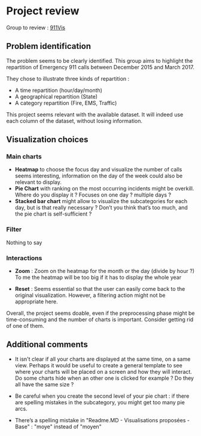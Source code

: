 # Project review

Group to review : [911Vis](https://github.com/RenonDis/911Vis)

## Problem identification

The problem seems to be clearly identified. This group aims to highlight the repartition of Emergency 911 calls between December 2015 and March 2017.

They chose to illustrate three kinds of repartition :
- A time repartition (hour/day/month) 
- A geographical repartition (State)
- A category repartition (Fire, EMS, Traffic)

This project seems relevant with the available dataset. It will indeed use each column of the dataset, without losing information.
 
## Visualization choices

### Main charts

- __Heatmap__ to choose the focus day and visualize the number of calls seems interesting, information on the day of the week could also be relevant to display. 
- __Pie Chart__ with ranking on the most occurring incidents might be overkill. Where do you display it ? Focuses on one day ? multiple days ? 
- __Stacked bar chart__ might allow to visualize the subcategories for each day, but is that really necessary ? Don’t you think that’s too much, and the pie chart is self-sufficient ?

### Filter

Nothing to say

### Interactions

- __Zoom__ : Zoom on the heatmap for the month or the day (divide by hour ?) 
	To me the heatmap will be too big if it has to display the whole year

- __Reset__ : Seems essential so that the user can easily come back to the original visualization. However, a filtering action might not be appropriate here.

Overall, the project seems doable, even if the preprocessing phase might be time-consuming and the number of charts is important. Consider getting rid of one of them.

## Additional comments

- It isn't clear if all your charts are displayed at the same time, on a same view. Perhaps it would be useful to create a general template to see where your charts will be placed on a screen and how they will interact. Do some charts hide when an other one is clicked for example ? Do they all have the same size ? 

- Be careful when you create the second level of your pie chart : if there are spelling mistakes in the subcategory, you might get too many pie arcs.

- There’s a spelling mistake in "Readme.MD - Visualisations proposées - Base" : "moye" instead of "moyen"
